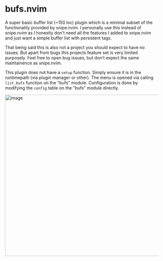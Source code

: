 # bufs.nvim

A super basic buffer list (~150 loc) plugin which is a minimal subset of the functionality
provided by snipe.nvim. I personally use this instead of snipe.nvim as I honestly
don't need all the features I added to snipe.nvim and just want a simple buffer
list with persistent tags.

That being said this is also not a project you should expect to have no issues.
But apart from bugs this projects feature set is very limited purposely. Feel
free to open bug issues, but don't expect the same maintainence as snipe.nvim.

This plugin does not have a `setup` function. Simply ensure it is in the
runtimepath (via plugin manager or other). The menu is opened via calling
`list_bufs` function on the "bufs" module. Configuration is done by
modifying the `config` table on the "bufs" module directly.

<img width="690" height="530" alt="image" src="https://github.com/user-attachments/assets/d946b41e-b93a-4b4f-a1a3-1fb8a50d3cd9" />
